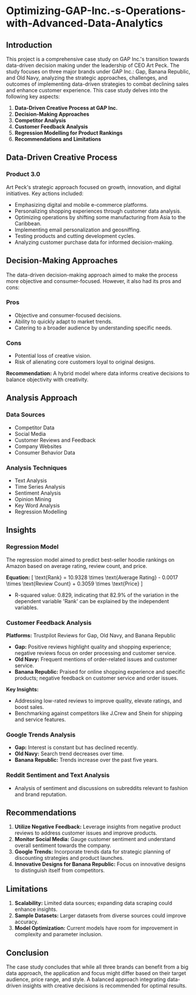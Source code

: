 # Optimizing-GAP-Inc.-s-Operations-with-Advanced-Data-Analytics

## Introduction

This project is a comprehensive case study on GAP Inc.'s transition towards data-driven decision making under the leadership of CEO Art Peck. The study focuses on three major brands under GAP Inc.: Gap, Banana Republic, and Old Navy, analyzing the strategic approaches, challenges, and outcomes of implementing data-driven strategies to combat declining sales and enhance customer experience. This case study delves into the following key aspects:

1. **Data-Driven Creative Process at GAP Inc.**
2. **Decision-Making Approaches**
3. **Competitor Analysis**
4. **Customer Feedback Analysis**
5. **Regression Modelling for Product Rankings**
6. **Recommendations and Limitations**

## Data-Driven Creative Process

### Product 3.0

Art Peck's strategic approach focused on growth, innovation, and digital initiatives. Key actions included:

- Emphasizing digital and mobile e-commerce platforms.
- Personalizing shopping experiences through customer data analysis.
- Optimizing operations by shifting some manufacturing from Asia to the Caribbean.
- Implementing email personalization and geosniffing.
- Testing products and cutting development cycles.
- Analyzing customer purchase data for informed decision-making.

## Decision-Making Approaches

The data-driven decision-making approach aimed to make the process more objective and consumer-focused. However, it also had its pros and cons:

### Pros
- Objective and consumer-focused decisions.
- Ability to quickly adapt to market trends.
- Catering to a broader audience by understanding specific needs.

### Cons
- Potential loss of creative vision.
- Risk of alienating core customers loyal to original designs.

**Recommendation:** A hybrid model where data informs creative decisions to balance objectivity with creativity.

## Analysis Approach

### Data Sources
- Competitor Data
- Social Media
- Customer Reviews and Feedback
- Company Websites
- Consumer Behavior Data

### Analysis Techniques
- Text Analysis
- Time Series Analysis
- Sentiment Analysis
- Opinion Mining
- Key Word Analysis
- Regression Modelling

## Insights

### Regression Model

The regression model aimed to predict best-seller hoodie rankings on Amazon based on average rating, review count, and price.

**Equation:** 
\[ \text{Rank} = 10.9328 \times \text{Average Rating} - 0.0017 \times \text{Review Count} + 0.3059 \times \text{Price} \]

- R-squared value: 0.829, indicating that 82.9% of the variation in the dependent variable 'Rank' can be explained by the independent variables.

### Customer Feedback Analysis

**Platforms:** Trustpilot Reviews for Gap, Old Navy, and Banana Republic

- **Gap:** Positive reviews highlight quality and shopping experience; negative reviews focus on order processing and customer service.
- **Old Navy:** Frequent mentions of order-related issues and customer service.
- **Banana Republic:** Praised for online shopping experience and specific products; negative feedback on customer service and order issues.

**Key Insights:**
- Addressing low-rated reviews to improve quality, elevate ratings, and boost sales.
- Benchmarking against competitors like J.Crew and Shein for shipping and service features.

### Google Trends Analysis

- **Gap:** Interest is constant but has declined recently.
- **Old Navy:** Search trend decreases over time.
- **Banana Republic:** Trends increase over the past five years.

### Reddit Sentiment and Text Analysis

- Analysis of sentiment and discussions on subreddits relevant to fashion and brand reputation.

## Recommendations

1. **Utilize Negative Feedback:** Leverage insights from negative product reviews to address customer issues and improve products.
2. **Monitor Social Media:** Gauge customer sentiment and understand overall sentiment towards the company.
3. **Google Trends:** Incorporate trends data for strategic planning of discounting strategies and product launches.
4. **Innovative Designs for Banana Republic:** Focus on innovative designs to distinguish itself from competitors.

## Limitations

1. **Scalability:** Limited data sources; expanding data scraping could enhance insights.
2. **Sample Datasets:** Larger datasets from diverse sources could improve accuracy.
3. **Model Optimization:** Current models have room for improvement in complexity and parameter inclusion.

## Conclusion

The case study concludes that while all three brands can benefit from a big data approach, the application and focus might differ based on their target audience, price range, and style. A balanced approach integrating data-driven insights with creative decisions is recommended for optimal results.

